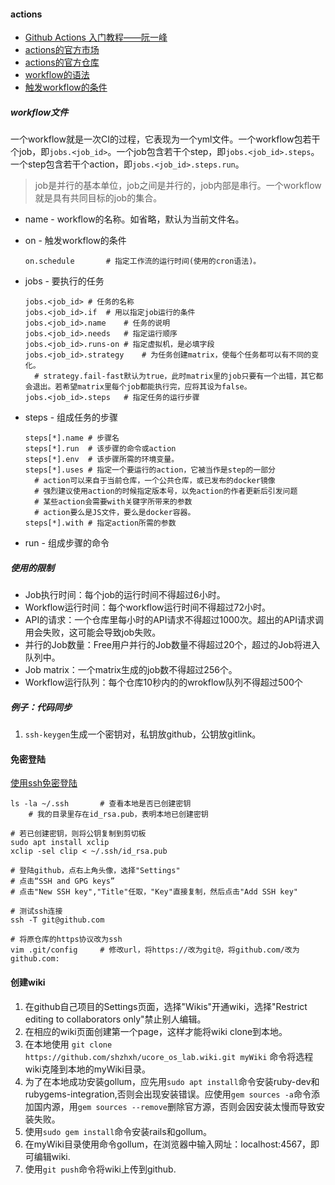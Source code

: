 #### actions

- [Github Actions 入门教程——阮一峰](http://www.ruanyifeng.com/blog/2019/09/getting-started-with-github-actions.html)
- [actions的官方市场](https://github.com/marketplace?type=actions)
- [actions的官方仓库](https://github.com/actions)
- [workflow的语法](https://docs.github.com/en/actions/reference/workflow-syntax-for-github-actions)
- [触发workflow的条件](https://docs.github.com/en/actions/reference/events-that-trigger-workflows)

##### workflow文件

一个workflow就是一次CI的过程，它表现为一个yml文件。一个workflow包若干个job，即`jobs.<job_id>`。一个job包含若干个step，即`jobs.<job_id>.steps`。一个step包含若干个action，即`jobs.<job_id>.steps.run`。

> job是并行的基本单位，job之间是并行的，job内部是串行。一个workflow就是具有共同目标的job的集合。

- name - workflow的名称。如省略，默认为当前文件名。

- on - 触发workflow的条件

  ```
  on.schedule		# 指定工作流的运行时间(使用的cron语法)。
  ```

  

- jobs - 要执行的任务

  ```
  jobs.<job_id>	# 任务的名称
  jobs.<job_id>.if	# 用以指定job运行的条件
  jobs.<job_id>.name	# 任务的说明
  jobs.<job_id>.needs	# 指定运行顺序
  jobs.<job_id>.runs-on	# 指定虚拟机，是必填字段
  jobs.<job_id>.strategy	# 为任务创建matrix，使每个任务都可以有不同的变化。
  	# strategy.fail-fast默认为true，此时matrix里的job只要有一个出错，其它都会退出。若希望matrix里每个job都能执行完，应将其设为false。
  jobs.<job_id>.steps	# 指定任务的运行步骤
  ```
  
- steps - 组成任务的步骤

  ```
  steps[*].name	# 步骤名
  steps[*].run	# 该步骤的命令或action
  steps[*].env	# 该步骤所需的环境变量。
  steps[*].uses	# 指定一个要运行的action，它被当作是step的一部分
  	# action可以来自于当前仓库，一个公共仓库，或已发布的docker镜像
  	# 强烈建议使用action的时候指定版本号，以免action的作者更新后引发问题
  	# 某些action会需要with关键字所带来的参数
  	# action要么是JS文件，要么是docker容器。
  steps[*].with	# 指定action所需的参数
  
  ```

- run - 组成步骤的命令

##### 使用的限制

- Job执行时间：每个job的运行时间不得超过6小时。
- Workflow运行时间：每个workflow运行时间不得超过72小时。
- API的请求：一个仓库里每小时的API请求不得超过1000次。超出的API请求调用会失败，这可能会导致job失败。
- 并行的Job数量：Free用户并行的Job数量不得超过20个，超过的Job将进入队列中。
- Job matrix：一个matrix生成的job数不得超过256个。
- Workflow运行队列：每个仓库10秒内的的wrokflow队列不得超过500个

##### 例子：代码同步

1. `ssh-keygen`生成一个密钥对，私钥放github，公钥放gitlink。

#### 免密登陆

[使用ssh免密登陆](https://help.github.com/en/articles/connecting-to-github-with-ssh)

```
ls -la ~/.ssh		# 查看本地是否已创建密钥
	# 我的目录里存在id_rsa.pub，表明本地已创建密钥

# 若已创建密钥，则将公钥复制到剪切板
sudo apt install xclip
xclip -sel clip < ~/.ssh/id_rsa.pub

# 登陆github，点右上角头像，选择"Settings"
# 点击“SSH and GPG keys”
# 点击"New SSH key","Title"任取，"Key"直接复制，然后点击"Add SSH key"

# 测试ssh连接
ssh -T git@github.com

# 将原仓库的https协议改为ssh
vim .git/config		# 修改url，将https://改为git@，将github.com/改为github.com:
```

#### 创建wiki
1. 在github自己项目的Settings页面，选择"Wikis"开通wiki，选择"Restrict editing to collaborators only"禁止别人编辑。
2. 在相应的wiki页面创建第一个page，这样才能将wiki clone到本地。
3. 在本地使用 `git clone https://github.com/shzhxh/ucore_os_lab.wiki.git myWiki` 命令将选程wiki克隆到本地的myWiki目录。
4. 为了在本地成功安装gollum，应先用`sudo apt install`命令安装ruby-dev和rubygems-integration,否则会出现安装错误。应使用`gem sources -a`命令添加国内源，用`gem sources --remove`删除官方源，否则会因安装太慢而导致安装失败。
5. 使用`sudo gem install`命令安装rails和gollum。
6. 在myWiki目录使用命令gollum，在浏览器中输入网址：localhost:4567，即可编辑wiki.
7. 使用`git push`命令将wiki上传到github.
